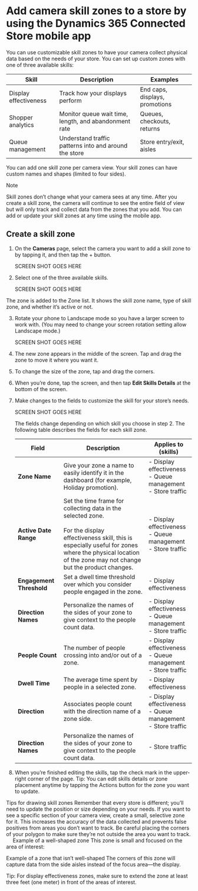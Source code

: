 

# Add camera skill zones to a store by using the Dynamics 365 Connected Store mobile app

You can use customizable skill zones to have your camera collect physical data based on the needs of your store. You can set up 
custom zones with one of three available skills:

|Skill|Description|Examples|
|-------------------------|-------------------------------------------------|-------------------------------------------------|
|Display effectiveness|	Track how your displays perform	|End caps, displays, promotions|
|Shopper analytics| 	Monitor queue wait time, length, and abandonment rate|	Queues, checkouts, returns|
|Queue management|	Understand traffic patterns into and around the store|	Store entry/exit, aisles|

You can add one skill zone per camera view. Your skill zones can have custom names and shapes (limited to four sides).

> [!NOTE]
> Skill zones don’t change what your camera sees at any time. After you create a skill zone, the camera will continue to see the entire field of view but will only track and collect data from the zones that you add. You can add or update your skill zones at any time using the mobile app.

## Create a skill zone

1.	On the **Cameras** page, select the camera you want to add a skill zone to by tapping it, and then tap the + button.

    SCREEN SHOT GOES HERE
 
2.	Select one of the three available skills.

    SCREEN SHOT GOES HERE
 
The zone is added to the Zone list. It shows the skill zone name, type of skill zone, and whether it’s active or not.

3.	Rotate your phone to Landscape mode so you have a larger screen to work with. (You may need to change your screen rotation setting allow Landscape mode.)

    SCREEN SHOT GOES HERE
 
4.	The new zone appears in the middle of the screen. Tap and drag the zone to move it where you want it.

5.	To change the size of the zone, tap and drag the corners.

6.	When you’re done, tap the screen, and then tap **Edit Skills Details** at the bottom of the screen. 

7.	Make changes to the fields to customize the skill for your store’s needs.

    SCREEN SHOT GOES HERE
 
    The fields change depending on which skill you choose in step 2. The following table describes the fields for each skill zone.

    |Field|	Description|	Applies to (skills)|
    |----------------|------------------------------------------------|-------------------------------------------------------|
    |**Zone Name**|Give your zone a name to easily identify it in the dashboard (for example, Holiday promotion).|- Display effectiveness<br>- Queue management<br>- Store traffic|
    |**Active Date Range**|Set the time frame for collecting data in the selected zone.<br><br>For the display effectiveness skill, this is especially useful for zones where the physical location of the zone may not change but the product changes.|- Display effectiveness<br>- Queue management<br>- Store traffic|
    |**Engagement Threshold**|Set a dwell time threshold over which you consider people engaged in the zone.|- Display effectiveness|
    |**Direction Names**|Personalize the names of the sides of your zone to give context to the people count data.|- Display effectiveness<br>- Queue management<br>- Store traffic|
    |**People Count**|The number of people crossing into and/or out of a zone.|- Display effectiveness<br>- Queue management<br>- Store traffic|
    |**Dwell Time**|The average time spent by people in a selected zone.|- Display effectiveness|
    |**Direction**|Associates people count with the direction name of a zone side.|- Display effectiveness<br>- Queue management<br>- Store traffic|
    |**Direction Names**|Personalize the names of the sides of your zone to give context to the people count data.|- Store traffic|

8.	When you’re finished editing the skills, tap the check mark in the upper-right corner of the page.
Tip: You can edit skills details or zone placement anytime by tapping the Actions  button for the zone you want to update.
 
Tips for drawing skill zones
Remember that every store is different; you’ll need to update the position or size depending on your needs.
If you want to see a specific section of your camera view, create a small, selective zone for it. This increases the accuracy of the data collected and prevents false positives from areas you don’t want to track. Be careful placing the corners of your polygon to make sure they’re not outside the area you want to track.
 
Example of a well-shaped zone
This zone is small and focused on the area of interest:
 
Example of a zone that isn’t well-shaped
The corners of this zone will capture data from the side aisles instead of the focus area—the display.
 
Tip: For display effectiveness zones, make sure to extend the zone at least three feet (one meter) in front of the areas of interest.

